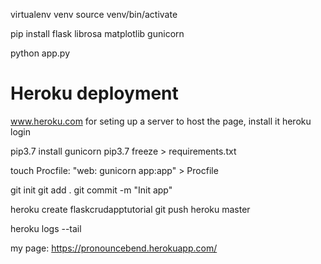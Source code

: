 virtualenv venv
source venv/bin/activate

pip install flask librosa matplotlib gunicorn

python app.py


# Heroku deployment

www.heroku.com for seting up a server to host the page, install it
heroku login

pip3.7 install gunicorn
pip3.7 freeze > requirements.txt

touch Procfile:
"web: gunicorn app:app" > Procfile

git init 
git add .
git commit -m "Init app"

heroku create flaskcrudapptutorial
git push heroku master

heroku logs --tail


my page:
https://pronouncebend.herokuapp.com/

